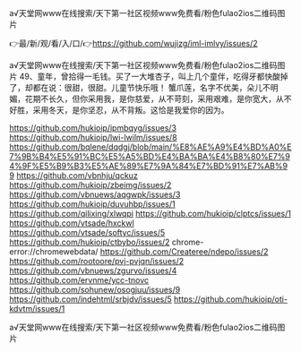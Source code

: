 а√天堂网www在线搜索/天下第一社区视频www免费看/粉色fulao2ios二维码图片

👉最/新/观/看/入/口/👉https://github.com/wujizg/iml-imlvy/issues/2

а√天堂网www在线搜索/天下第一社区视频www免费看/粉色fulao2ios二维码图片		49、童年，曾拾得一毛钱。买了一大堆杏子，叫上几个童伴，吃得牙都快酸掉了，却都在说：很甜，很甜。儿童节快乐哦！
蟹爪莲，名字不优美，朵儿不明媚，花期不长久，但你采用我，是你慈爱，从不苛刻，采用艰难，是你宽大，从不好胜，采用冬天，是你坚忍，从不背叛。这恰是我爱你的因为。


https://github.com/hukioip/ipmbqyg/issues/3
https://github.com/hukioip/lwi-lwilm/issues/8
https://github.com/bqlene/dqdgj/blob/main/%E8%AE%A9%E4%BD%A0%E7%9B%B4%E5%91%BC%E5%A5%BD%E4%BA%BA%E4%B8%80%E7%94%9F%E5%B9%B3%E5%AE%89%E7%9A%84%E7%BD%91%E7%AB%99
https://github.com/vbnhju/qckuz
https://github.com/hukioip/zbeimg/issues/2
https://github.com/vbnuews/aqgwpk/issues/3
https://github.com/hukioip/duvuhbp/issues/1
https://github.com/qilixing/xlwqpi
https://github.com/hukioip/clptcs/issues/1
https://github.com/vtsade/hxckwl
https://github.com/vtsade/softyc/issues/5
https://github.com/hukioip/ctbybo/issues/2
chrome-error://chromewebdata/
https://github.com/Createree/ndepo/issues/2
https://github.com/rootoore/pvj-pvjqn/issues/2
https://github.com/vbnuews/zgurvo/issues/4
https://github.com/ervnme/ycc-tnovc
https://github.com/sohunew/osogjuu/issues/9
https://github.com/indehtml/srbjdv/issues/5
https://github.com/hukioip/oti-kdvtm/issues/1

а√天堂网www在线搜索/天下第一社区视频www免费看/粉色fulao2ios二维码图片
